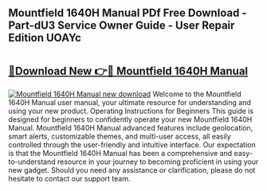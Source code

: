 ## Mountfield 1640H Manual PDf Free Download - Part-dU3 Service Owner Guide - User Repair Edition UOAYc

# <h2><a href="http://cf11395.oget.top/?id=Mountfield+1640H+Manual">🔗Download New 👉🔴 Mountfield 1640H Manual</a></h2>

[![Mountfield 1640H Manual new download](https://i.imgur.com/5g1atiW.png)](http://cf11395.oget.top/?id=Mountfield+1640H+Manual)
Welcome to the Mountfield 1640H Manual user manual, your ultimate resource for understanding and using your new product. Operating Instructions for Beginners This guide is designed for beginners to confidently operate your new Mountfield 1640H Manual. Mountfield 1640H Manual advanced features include geolocation, smart alerts, customizable themes, and multi-user access, all easily controlled through the user-friendly and intuitive interface. Our expectation is that the Mountfield 1640H Manual has been a comprehensive and easy-to-understand resource in your journey to becoming proficient in using your new gadget. Should you need any assistance or clarification, please do not hesitate to contact our support team.

